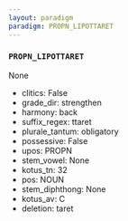 ```yaml
---
layout: paradigm
paradigm: PROPN_LIPOTTARET
---
```

### ` PROPN_LIPOTTARET `

None
* clitics: False
* grade_dir: strengthen
* harmony: back
* suffix_regex: ttaret
* plurale_tantum: obligatory
* possessive: False
* upos: PROPN
* stem_vowel: None
* kotus_tn: 32
* pos: NOUN
* stem_diphthong: None
* kotus_av: C
* deletion: taret
